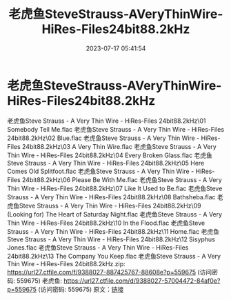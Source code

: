 ﻿---
title: 老虎鱼SteveStrauss-AVeryThinWire-HiRes-Files24bit88.2kHz
date: 2023-07-17 05:41:54
categories: 外语音乐
tags: 外语音乐
---
# 老虎鱼SteveStrauss-AVeryThinWire-HiRes-Files24bit88.2kHz

老虎鱼Steve Strauss - A Very Thin Wire -
HiRes-Files 24bit88.2kHz\01 Somebody Tell Me.flac
老虎鱼Steve Strauss - A Very Thin Wire - HiRes-Files
24bit88.2kHz\02 Blue.flac
老虎鱼Steve Strauss - A Very Thin Wire - HiRes-Files
24bit88.2kHz\03 A Very Thin Wire.flac
老虎鱼Steve Strauss - A Very Thin Wire - HiRes-Files
24bit88.2kHz\04 Every Broken Glass.flac
老虎鱼Steve Strauss - A Very Thin Wire - HiRes-Files
24bit88.2kHz\05 Here Comes Old Splitfoot.flac
老虎鱼Steve Strauss - A Very Thin Wire - HiRes-Files
24bit88.2kHz\06 Please Be With Me.flac
老虎鱼Steve Strauss - A Very Thin Wire - HiRes-Files
24bit88.2kHz\07 Like It Used to Be.flac
老虎鱼Steve Strauss - A Very Thin Wire - HiRes-Files
24bit88.2kHz\08 Bathsheba.flac
老虎鱼Steve Strauss - A Very Thin Wire - HiRes-Files
24bit88.2kHz\09 (Looking for) The Heart of Saturday Night.flac
老虎鱼Steve Strauss - A Very Thin Wire - HiRes-Files
24bit88.2kHz\10 In the Flood.flac
老虎鱼Steve Strauss - A Very Thin Wire - HiRes-Files
24bit88.2kHz\11 Home.flac
老虎鱼Steve Strauss - A Very Thin Wire - HiRes-Files
24bit88.2kHz\12 Sisyphus Jones.flac
老虎鱼Steve Strauss - A Very Thin Wire - HiRes-Files
24bit88.2kHz\13 The Company You Keep.flac
老虎鱼Steve Strauss - A Very Thin Wire - HiRes-Files
24bit88.2kHz.zip: https://url27.ctfile.com/f/9388027-887425767-88608e?p=559675
(访问密码: 559675)
老虎鱼: https://url27.ctfile.com/d/9388027-57004472-84af0e?p=559675
(访问密码: 559675)
原文：[链接](https://blog.sina.com.cn/s/blog_1647c7e76010312pw.html)